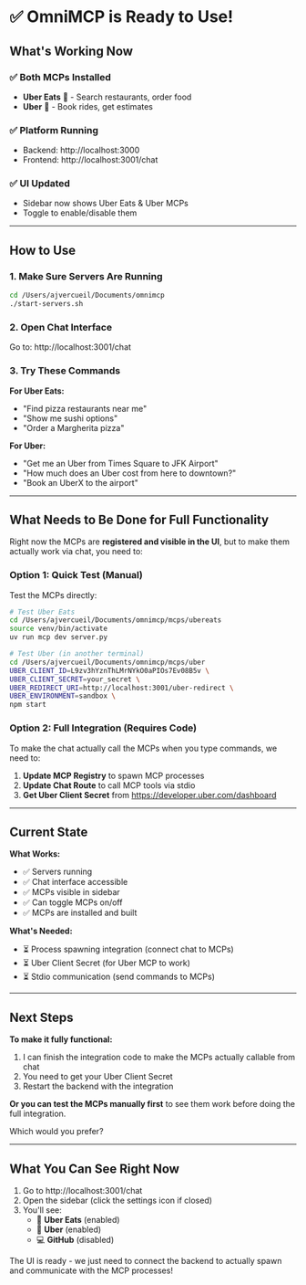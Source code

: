 # ✅ OmniMCP is Ready to Use!

## What's Working Now

### ✅ Both MCPs Installed
- **Uber Eats** 🍕 - Search restaurants, order food
- **Uber** 🚗 - Book rides, get estimates

### ✅ Platform Running
- Backend: http://localhost:3000
- Frontend: http://localhost:3001/chat

### ✅ UI Updated
- Sidebar now shows Uber Eats & Uber MCPs
- Toggle to enable/disable them

---

## How to Use

### 1. Make Sure Servers Are Running

```bash
cd /Users/ajvercueil/Documents/omnimcp
./start-servers.sh
```

### 2. Open Chat Interface

Go to: http://localhost:3001/chat

### 3. Try These Commands

**For Uber Eats:**
- "Find pizza restaurants near me"
- "Show me sushi options"
- "Order a Margherita pizza"

**For Uber:**
- "Get me an Uber from Times Square to JFK Airport"
- "How much does an Uber cost from here to downtown?"
- "Book an UberX to the airport"

---

## What Needs to Be Done for Full Functionality

Right now the MCPs are **registered and visible in the UI**, but to make them actually work via chat, you need to:

### Option 1: Quick Test (Manual)

Test the MCPs directly:

```bash
# Test Uber Eats
cd /Users/ajvercueil/Documents/omnimcp/mcps/ubereats
source venv/bin/activate
uv run mcp dev server.py

# Test Uber (in another terminal)
cd /Users/ajvercueil/Documents/omnimcp/mcps/uber
UBER_CLIENT_ID=L9zv3hYznThLMrNYkO0aPIOs7Ev08B5v \
UBER_CLIENT_SECRET=your_secret \
UBER_REDIRECT_URI=http://localhost:3001/uber-redirect \
UBER_ENVIRONMENT=sandbox \
npm start
```

### Option 2: Full Integration (Requires Code)

To make the chat actually call the MCPs when you type commands, we need to:

1. **Update MCP Registry** to spawn MCP processes
2. **Update Chat Route** to call MCP tools via stdio
3. **Get Uber Client Secret** from https://developer.uber.com/dashboard

---

## Current State

**What Works:**
- ✅ Servers running
- ✅ Chat interface accessible
- ✅ MCPs visible in sidebar
- ✅ Can toggle MCPs on/off
- ✅ MCPs are installed and built

**What's Needed:**
- ⏳ Process spawning integration (connect chat to MCPs)
- ⏳ Uber Client Secret (for Uber MCP to work)
- ⏳ Stdio communication (send commands to MCPs)

---

## Next Steps

**To make it fully functional:**

1. I can finish the integration code to make the MCPs actually callable from chat
2. You need to get your Uber Client Secret
3. Restart the backend with the integration

**Or you can test the MCPs manually first** to see them work before doing the full integration.

Which would you prefer?

---

## What You Can See Right Now

1. Go to http://localhost:3001/chat
2. Open the sidebar (click the settings icon if closed)
3. You'll see:
   - 🍕 **Uber Eats** (enabled)
   - 🚗 **Uber** (enabled)
   - 💻 **GitHub** (disabled)

The UI is ready - we just need to connect the backend to actually spawn and communicate with the MCP processes!
